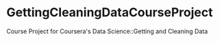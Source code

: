 # GettingCleaningDataCourseProject
Course Project for Coursera's Data Science::Getting and Cleaning Data
